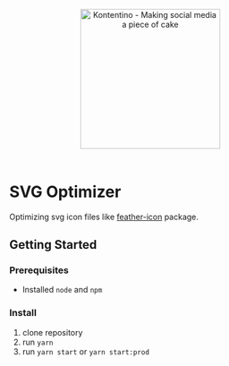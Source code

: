 <p align="center" style="margin-bottom: 60px">
  <img width="250" height="auto" src="https://static.kontentino.com/img/logo/logo.svg" alt="Kontentino - Making social media a piece of cake">
</p>

# SVG Optimizer
Optimizing svg icon files like [feather-icon](https://github.com/feathericons/feather) package.

## Getting Started

### Prerequisites
- Installed `node` and `npm`

### Install
1. clone repository
2. run `yarn`
4. run `yarn start` or `yarn start:prod`
